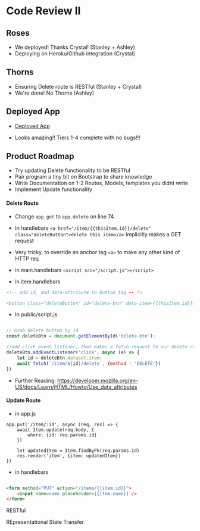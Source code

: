 # Code Review II

## Roses

* We deployed! Thanks Crystal! (Stanley + Ashley)
* Deploying on Heroku/Github integration (Crystal)

## Thorns

* Ensuring Delete route is RESTful (Stanley + Crystal)
* We're done! No Thorns (Ashley)

## Deployed App

* [Deployed App](https://durian-toys.herokuapp.com/warehouses)

* Looks amazing!! Tiers 1-4 complete with no bugs!!!


## Product Roadmap

* Try updating Delete functionality to be RESTful
* Pair program a tiny bit on Bootstrap to share knowledge
* Write Documentation on 1-2 Routes, Models, templates you didnt write
* Implement Update functionality

#### Delete Route

* Change `app.get` to `app.delete` on line 74.
* In handlebars `<a href="/item/{{thisItem.id}}/delete" class="deleteButton">delete this item</a>` implicitly makes a GET request
* Very tricky, to override an anchor tag `<a>` to make any other kind of HTTP req

* in main.handlebars
`<script src="/script.js"></script>`

* in item.handlebars
```html
<!-- add id, and data-attribute to button tag -- !>

<button class="deleteButton" id="delete-btn" data-item={{thisItem.id}}>delete this item</button>

```

* In public/script.js
```js

// Grab delete button by id
const deleteBtn = document.getElementById('delete-btn');

//add click event listener, that makes a fetch request to our delete route
deleteBtn.addEventListener('click', async (e) => {
	let id = deleteBtn.dataset.item;
    await fetch(`/item/${id}/delete`, {method : 'DELETE'})
})

```

* Further Reading: https://developer.mozilla.org/en-US/docs/Learn/HTML/Howto/Use_data_attributes


#### Update Route

* in app.js
```
app.put('/item/:id', async (req, res) => {
	await Item.update(req.body, {
		where: {id: req.params.id}
	})

	let updatedItem = Item.findByPk(req.params.id)
	res.render('item', {item: updatedItem})
})

```

* in handlebars
```html

<form method="PUT" action="/items/{{item.id}}">
	<input name=name placeholder={{item.name}} />
</form>

```

RESTful

REpresentational
State
Transfer


